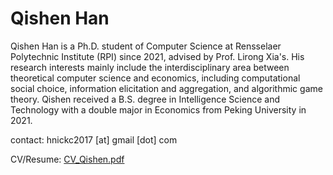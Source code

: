 # Qishen Han

Qishen Han is a Ph.D. student of Computer Science at Rensselaer Polytechnic Institute (RPI) since 2021, advised by Prof. Lirong Xia's. His research interests mainly include the interdisciplinary area between theoretical computer science and economics, including computational social choice, information elicitation and aggregation, and algorithmic game theory. Qishen received a B.S. degree in Intelligence Science and Technology with a double major in Economics from Peking University in 2021. 


contact: hnickc2017 [at] gmail [dot] com



CV/Resume: [CV_Qishen.pdf](CV_Qishen.pdf)

